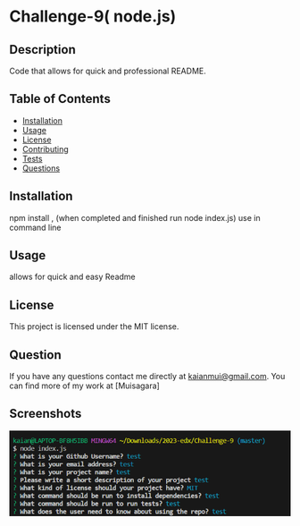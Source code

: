 
# Challenge-9( node.js)

## Description
 Code that allows for quick and professional README.

## Table of Contents
- [Installation](#installation)
- [Usage](#usage)
- [License](#license)
- [Contributing](#contributing)
- [Tests](#tests)
- [Questions](#questions)

## Installation
npm install , (when completed and finished run node index.js) 
use in command line 

## Usage
allows for quick and easy Readme

## License
This project is licensed under the MIT license.

## Question
If you have any questions contact me directly at kaianmui@gmail.com. You can find more of my work at [Muisagara]


## Screenshots
![Alt text](image.png)